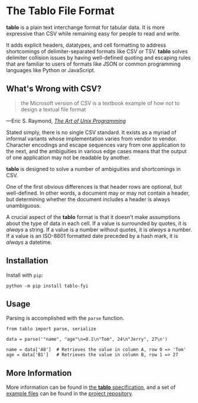 # The Tablo File Format

__tablo__ is a plain text interchange format for tabular data. It is more
expressive than CSV while remaining easy for people to read and write.

It adds explicit headers, datatypes, and cell formatting to address
shortcomings of delimiter-separated formats like CSV or TSV. __tablo__ solves
delimiter collision issues by having well-defined quoting and escaping rules
that are familiar to users of formats like JSON or common programming languages
like Python or JavaScript.

## What's Wrong with CSV?

> the Microsoft version of CSV is a textbook example of how *not* to design a
> textual file format

—Eric S. Raymond, [*The Art of Unix Programming*][taoup]

Stated simply, there is no single CSV standard. It exists as a myriad of
informal variants whose implementation varies from vendor to vendor. Character
encodings and escape sequences vary from one application to the next, and the
ambiguities in various edge cases means that the output of one application may
not be readable by another.

__tablo__ is designed to solve a number of ambiguities and shortcomings in CSV.

One of the first obvious differences is that header rows are optional, but
well-defined. In other words, a document may or may not contain a header, but
determining whether the document includes a header is always unambiguous.

A crucial aspect of the __tablo__ format is that it doesn't make assumptions
about the type of data in each cell. If a value is surrounded by quotes, it is 
*always* a string. If a value is a number without quotes, it is *always* a
number. If a value is an ISO-8601 formatted date preceded by a hash mark, it
is *always* a datetime.

## Installation

Install with `pip`:

```
python -m pip install tablo-fyi
```

## Usage

Parsing is accomplished with the `parse` function.

```
from tablo import parse, serialize

data = parse('"name", "age"\n=0.1\n"Tom", 24\n"Jerry", 27\n')

name = data['A0']  # Retrieves the value in column A, row 0 => 'Tom'
age = data['B1']   # Retrieves the value in column B, row 1 => 27
```

## More Information

More information can be found in [the __tablo__ specification][spec], and a
set of [example files][examples] can be found in the [project repository][repo].

[taoup]: http://www.catb.org/esr/writings/taoup/html/ch05s02.html#id2901882
[spec]: https://tablo.fyi
[examples]: https://github.com/jotjotdotio/tablo/tree/main/examples
[repo]: https://github.com/jotjotdotio/tablo
